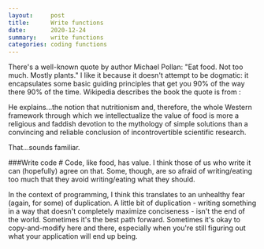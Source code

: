 ```yaml
---
layout:     post
title:      Write functions
date:       2020-12-24
summary:    write functions
categories: coding functions
---
```

There's a well-known quote by author Michael Pollan: "Eat food. Not too much. Mostly plants." I like it because it doesn't attempt to be dogmatic: it encapsulates some basic guiding principles that get you 90% of the way there 90% of the time. Wikipedia describes the book the quote is from :

He explains...the notion that nutritionism and, therefore, the whole Western framework through which we intellectualize the value of food is more a religious and faddish devotion to the mythology of simple solutions than a convincing and reliable conclusion of incontrovertible scientific research.

That...sounds familiar.

###Write code #
Code, like food, has value. I think those of us who write it can (hopefully) agree on that. Some, though, are so afraid of writing/eating too much that they avoid writing/eating what they should.

In the context of programming, I think this translates to an unhealthy fear (again, for some) of duplication. A little bit of duplication - writing something in a way that doesn't completely maximize conciseness - isn't the end of the world. Sometimes it's the best path forward. Sometimes it's okay to copy-and-modify here and there, especially when you're still figuring out what your application will end up being.


